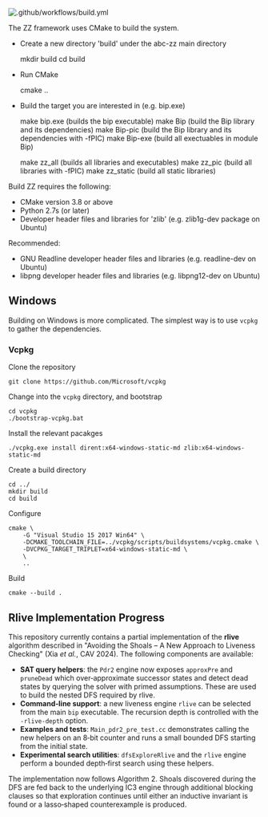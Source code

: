 ![.github/workflows/build.yml](https://github.com/berkeley-abc/abc-zz/workflows/.github/workflows/build.yml/badge.svg)

The ZZ framework uses CMake to build the system.

- Create a new directory 'build' under the abc-zz main directory

  mkdir build
  cd build

- Run CMake

  cmake ..

- Build the target you are interested in (e.g. bip.exe)

  make bip.exe (builds the bip executable)
  make Bip (build the Bip library and its dependencies)
  make Bip-pic (build the Bip library and its dependencies with -fPIC)
  make Bip-exe (build all exectuables in module Bip)

  make zz_all (builds all libraries and executables)
  make zz_pic (build all libraries with -fPIC)
  make zz_static (build all static libraries)


Build ZZ requires the following:

- CMake version 3.8 or above
- Python 2.7s (or later)
- Developer header files and libraries for 'zlib' (e.g. zlib1g-dev package on Ubuntu)

Recommended:

- GNU Readline developer header files and libraries (e.g. readline-dev on Ubuntu)
- libpng developer header files and libraries (e.g. libpng12-dev on Ubuntu)


## Windows

Building on Windows is more complicated. The simplest way is to use `vcpkg` to gather the dependencies.

### Vcpkg

Clone the repository

    git clone https://github.com/Microsoft/vcpkg

Change into the `vcpkg` directory, and bootstrap

    cd vcpkg
    ./bootstrap-vcpkg.bat

Install the relevant pacakges

    ./vcpkg.exe install dirent:x64-windows-static-md zlib:x64-windows-static-md

Create a build directory 

    cd ../
    mkdir build
    cd build

Configure

    cmake \
        -G "Visual Studio 15 2017 Win64" \
        -DCMAKE_TOOLCHAIN_FILE=../vcpkg/scripts/buildsystems/vcpkg.cmake \
        -DVCPKG_TARGET_TRIPLET=x64-windows-static-md \
        \
        .. 

Build

    cmake --build .

## Rlive Implementation Progress

This repository currently contains a partial implementation of the **rlive**
algorithm described in "Avoiding the Shoals – A New Approach to Liveness
Checking" (Xia *et al.*, CAV 2024).  The following components are available:

* **SAT query helpers**: the `Pdr2` engine now exposes `approxPre` and
  `pruneDead` which over‑approximate successor states and detect dead states by
  querying the solver with primed assumptions.  These are used to build the
  nested DFS required by rlive.
* **Command‑line support**: a new liveness engine `rlive` can be selected from
  the main `bip` executable.  The recursion depth is controlled with the
  `-rlive-depth` option.
* **Examples and tests**: `Main_pdr2_pre_test.cc` demonstrates calling the new
  helpers on an 8‑bit counter and runs a small bounded DFS starting from the
  initial state.
* **Experimental search utilities**: `dfsExploreRlive` and the `rlive` engine
  perform a bounded depth‑first search using these helpers.

The implementation now follows Algorithm 2.  Shoals discovered during the DFS
are fed back to the underlying IC3 engine through additional blocking clauses
so that exploration continues until either an inductive invariant is found or a
lasso‑shaped counterexample is produced.

